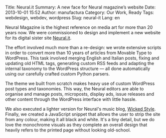 Title: Neural.it
Summary: A new face for Neural magazine’s website
Date: 2013-10-01 15:52
Author: manufactura
Category: Our Work, Ready
Tags: webdesign, webdev, wordpress
Slug: neural-it
Lang: en

Neural Magazine is the highest reference on media art for more
than 20 years now. We were commissioned to design and implement a new
website for its digital sister site [Neural.it](http://neural.it).

The effort involved much more than a re-design: we wrote extensive
scripts in order to convert more than 10 years of articles from Movable
Type to WordPress. This task involved merging English and Italian posts,
fixing and updating old HTML tags, generating custom RSS feeds and
adapting the internal taxonomy to the WordPress structure — all done
automatically using our carefully crafted custom Python parsers.

The theme we built from scratch makes heavy use of custom WordPress post
types and taxonomies. This way, the Neural editors are able to organise
and manage posts, microposts, display ads, issue releases and other
content through the WordPress interface with little hassle.

We also executed a lighter version for Neural's music blog, [Wicked
Style](http://wickedstyle.neural.it/).  
Finally, we created a JavaScript snippet that allows the user to strip
the site from any colour, making it all black and white. It's a tiny
detail, but we do love the monochrome visuals as they complete an
overall design that heavily refers to the printed page without looking
old-school.

